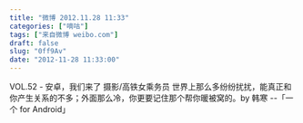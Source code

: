 ```yaml
---
title: "微博 2012.11.28 11:33"
categories: ["嘀咕"]
tags: ["来自微博 weibo.com"]
draft: false
slug: "0ff9Av"
date: "2012-11-28 11:33:00"
---
```


<p>VOL.52 - 安卓，我们来了 摄影/高铁女乘务员 世界上那么多纷纷扰扰，能真正和你产生关系的不多；外面那么冷，你更要记住那个帮你暖被窝的。by 韩寒 --「一个 for Android」 ​​​​</p>
